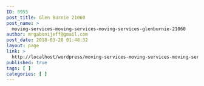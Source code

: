 ```yaml
---
ID: 8955
post_title: Glen Burnie 21060
post_name: >
  moving-services-moving-services-moving-services-glenburnie-21060
author: mrgabonijeff@gmail.com
post_date: 2018-03-28 01:48:32
layout: page
link: >
  http://localhost/wordpress/moving-services-moving-services-moving-services-glenburnie-21060/
published: true
tags: [ ]
categories: [ ]
---
```

